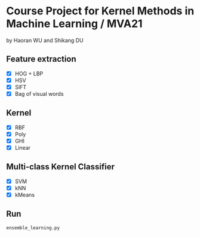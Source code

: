 Course Project for Kernel Methods in Machine Learning / MVA21
=====================================================
by Haoran WU and Shikang DU

Feature extraction
------------------
- [x] HOG + LBP
- [x] HSV
- [x] SIFT
- [x] Bag of visual words

Kernel
------
- [x] RBF
- [x] Poly
- [x] GHI
- [x] Linear

Multi-class Kernel Classifier
-----------------------------
- [x] SVM
- [x] kNN
- [x] kMeans

Run
---
`ensemble_learning.py`
